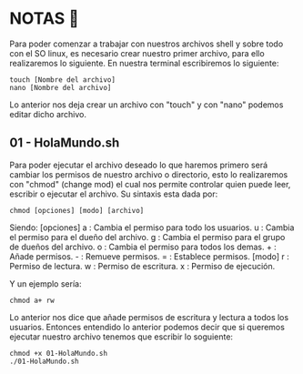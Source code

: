 # NOTAS :notebook:
Para poder comenzar a trabajar con nuestros archivos shell y sobre todo con el SO linux, es necesario crear nuestro primer archivo, para ello
realizaremos lo siguiente.
En nuestra terminal escribiremos lo siguiente:
```git
touch [Nombre del archivo]
nano [Nombre del archivo]
```
Lo anterior nos deja crear un archivo con "touch" y con "nano" podemos editar dicho archivo. 

## 01 - HolaMundo.sh
Para poder ejecutar el archivo deseado lo que haremos primero será cambiar los permisos de nuestro archivo o directorio, esto lo realizaremos
con "chmod" (change mod) el cual nos permite controlar quien puede leer, escribir o ejecutar el archivo.
Su sintaxis esta dada por:
```git
chmod [opciones] [modo] [archivo]
```
Siendo:
    [opciones]
        a : Cambia el permiso para todo los usuarios.
        u : Cambia el permiso para el dueño del archivo.
        g : Cambia el permiso para el grupo de dueños del archivo.
        o : Cambia el permiso para todos los demas.
        + : Añade permisos.
        - : Remueve permisos.
        = : Establece permisos.
    [modo]
        r : Permiso de lectura.
        w : Permiso de escritura.
        x : Permiso de ejecución.

Y un ejemplo sería:
```git
chmod a+ rw
```
Lo anterior nos dice que añade permisos de escritura y lectura a todos los usuarios.
Entonces entendido lo anterior podemos decir que si queremos ejecutar nuestro archivo tenemos que escribir lo soguiente:
```git
chmod +x 01-HolaMundo.sh
./01-HolaMundo.sh
```